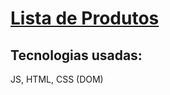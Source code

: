 # <a href = "https://vanagila.github.io/lista-produtos-vanagila" target="_blank">Lista de Produtos</a>

## Tecnologias usadas:
JS, HTML, CSS (DOM)
